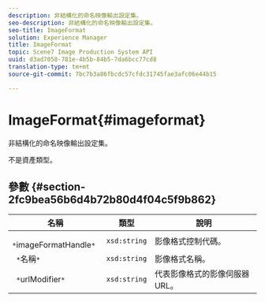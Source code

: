 ```yaml
---
description: 非結構化的命名映像輸出設定集。
seo-description: 非結構化的命名映像輸出設定集。
seo-title: ImageFormat
solution: Experience Manager
title: ImageFormat
topic: Scene7 Image Production System API
uuid: d3ad7058-781e-4b5b-84b5-7da6bcc77cd8
translation-type: tm+mt
source-git-commit: 7bc7b3a86fbcdc57cfdc31745fae3afc06e44b15

---
```



# ImageFormat{#imageformat}

非結構化的命名映像輸出設定集。

不是資產類型。

## 參數 {#section-2fc9bea56b6d4b72b80d4f04c5f9b862}

| 名稱 | 類型 | 說明 |
|---|---|---|
| ` *`imageFormatHandle`*` | `xsd:string` | 影像格式控制代碼。 |
| ` *`名稱`*` | `xsd:string` | 影像格式名稱。 |
| ` *`urlModifier`*` | `xsd:string` | 代表影像格式的影像伺服器URL。 |

